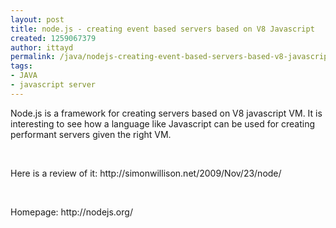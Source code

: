 ```yaml
---
layout: post
title: node.js - creating event based servers based on V8 Javascript
created: 1259067379
author: ittayd
permalink: /java/nodejs-creating-event-based-servers-based-v8-javascript
tags:
- JAVA
- javascript server
---
```

<p>Node.js is a framework for creating servers based on V8 javascript VM. It is interesting to see how a language like Javascript can be used for creating performant servers given the right VM.</p>
<p>&nbsp;</p>
<p>Here is a review of it: http://simonwillison.net/2009/Nov/23/node/</p>
<p>&nbsp;</p>
<p>Homepage: http://nodejs.org/</p>
